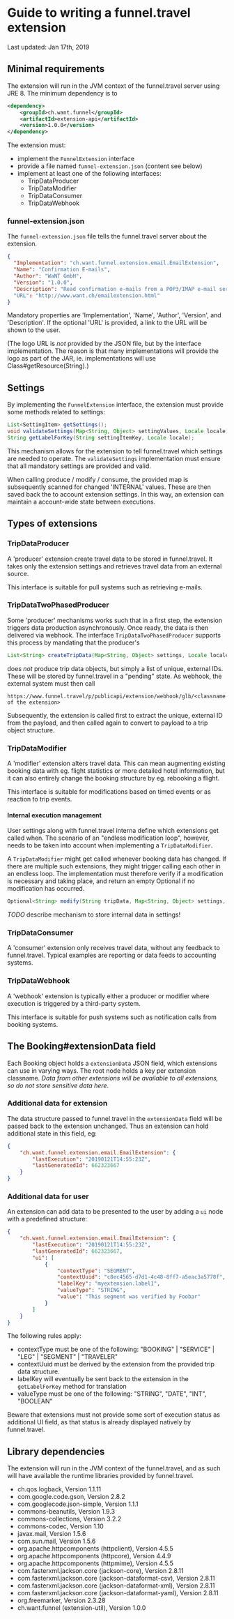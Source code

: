 # Guide to writing a funnel.travel extension

Last updated: Jan 17th, 2019

## Minimal requirements

The extension will run in the JVM context of the funnel.travel server using JRE 8. The minimum dependency is to

```xml
<dependency>
	<groupId>ch.want.funnel</groupId>
	<artifactId>extension-api</artifactId>
	<version>1.0.0</version>
</dependency>
```

The extension must:
* implement the `FunnelExtension` interface
* provide a file named `funnel-extension.json` (content see below)
* implement at least one of the following interfaces:
    * TripDataProducer
    * TripDataModifier
    * TripDataConsumer
    * TripDataWebhook

### funnel-extension.json

The `funnel-extension.json` file tells the funnel.travel server about the extension.

```json
{
  "Implementation": "ch.want.funnel.extension.email.EmailExtension",
  "Name": "Confirmation E-mails",
  "Author": "WaNT GmbH",
  "Version": "1.0.0",
  "Description": "Read confirmation e-mails from a POP3/IMAP e-mail server."
  "URL": "http://www.want.ch/emailextension.html"
}
```

Mandatory properties are 'Implementation', 'Name', 'Author', 'Version', and 'Description'. If the optional 'URL' is provided, 
a link to the URL will be shown to the user.

(The logo URL is _not_ provided by the JSON file, but by the interface implementation. The reason is that many implementations
will provide the logo as part of the JAR, ie. implementations will use Class#getResource(String).)

## Settings

By implementing the `FunnelExtension` interface, the extension must provide some methods related to settings:

```java
List<SettingItem> getSettings();
void validateSettings(Map<String, Object> settingValues, Locale locale) throws IllegalSettingException;
String getLabelForKey(String settingItemKey, Locale locale);
```

This mechanism allows for the extension to tell funnel.travel which settings are needed to operate. The `validateSettings`
implementation must ensure that all mandatory settings are provided and valid.

When calling produce / modify / consume, the provided map is subsequently scanned for changed 'INTERNAL' values. These are
then saved back the to account extension settings. In this way, an extension can maintain a account-wide state between
executions. 

## Types of extensions

### TripDataProducer

A 'producer' extension create travel data to be stored in funnel.travel. It takes only the extension settings and retrieves
travel data from an external source.

This interface is suitable for pull systems such as retrieving e-mails.

### TripDataTwoPhasedProducer

Some 'producer' mechanisms works such that in a first step, the extension triggers data production asynchronously. Once ready,
the data is then delivered via webhook. The interface `TripDataTwoPhasedProducer` supports this process by mandating
that the producer's 

```java
List<String> createTripData(Map<String, Object> settings, Locale locale);
````

does *not* produce trip data objects, but simply a list of unique, external IDs. These will be stored by funnel.travel in a "pending"
state. As webhook, the external system must then call

```
https://www.funnel.travel/p/publicapi/extension/webhook/glb/<classname of the extension>
```

Subsequently, the extension is called first to extract the unique, external ID from the payload, and then called again
to convert to payload to a trip object structure.

### TripDataModifier

A 'modifier' extension alters travel data. This can mean augmenting existing booking data with eg. flight statistics or more
detailed hotel information, but it can also entirely change the booking structure by eg. rebooking a flight.

This interface is suitable for modifications based on timed events or as reaction to trip events.

#### Internal execution management

User settings along with funnel.travel interna define which extensions get called when. The scenario of an "endless modification loop",
however, needs to be taken into account when implementing a `TripDataModifier`.

A `TripDataModifier` might get called whenever booking data has changed. If there are multiple such extensions, they might trigger
calling each other in an endless loop. The implementation must therefore verify if a modification is necessary and taking place,
and return an empty Optional if no modification has occurred.

```java
Optional<String> modify(String tripData, Map<String, Object> settings, Locale locale);
```

_*TODO*_ describe mechanism to store internal data in settings! 


### TripDataConsumer

A 'consumer' extension only receives travel data, without any feedback to funnel.travel. Typical examples are reporting or data feeds
to accounting systems.

### TripDataWebhook

A 'webhook' extension is typically either a producer or modifier where execution is triggered by a third-party system.

This interface is suitable for push systems such as notification calls from booking systems.

## The Booking#extensionData field

Each Booking object holds a `extensionData` JSON field, which extensions can use in varying ways. The root node holds a key
per extension classname. *Data from other extensions will be available to all extensions, so do not store sensitive data here*. 

### Additional data for extension

The data structure passed to funnel.travel in the `extensionData` field will be passed back to the extension unchanged. Thus an extension can hold 
additional state in this field, eg: 

```json
{
	"ch.want.funnel.extension.email.EmailExtension": {
	    "lastExecution": "20190121T14:55:23Z",
	    "lastGeneratedId": 662323667
    }
}
```

### Additional data for user

An extension can add data to be presented to the user by adding a `ui` node with a predefined structure:

```json
{
	"ch.want.funnel.extension.email.EmailExtension": {
	    "lastExecution": "20190121T14:55:23Z",
	    "lastGeneratedId": 662323667,
	    "ui": [
	    	{
	    		"contextType": "SEGMENT",
	    		"contextUuid": "c8ec4565-d7d1-4c48-8ff7-a5eac3a5778f",
	    		"labelKey": "myextension.label1",
	    		"valueType": "STRING",
	    		"value": "This segment was verified by Foobar"
	    	}
	    ]
	}
}

```

The following rules apply:

* contextType must be one of the following: "BOOKING" | "SERVICE" | "LEG" | "SEGMENT" | "TRAVELER"
* contextUuid must be derived by the extension from the provided trip data structure.
* labelKey will eventually be sent back to the extension in the `getLabelForKey` method for translation
* valueType must be one of the following: "STRING", "DATE", "INT", "BOOLEAN"

Beware that extensions must not provide some sort of execution status as additional UI field, as that status is already displayed natively by funnel.travel. 

## Library dependencies

The extension will run in the JVM context of the funnel.travel, and as such will have available the runtime libraries provided by funnel.travel.

* ch.qos.logback, Version 1.1.11
* com.google.code.gson, Version 2.8.2
* com.googlecode.json-simple, Version 1.1.1
* commons-beanutils, Version 1.9.3
* commons-collections, Version 3.2.2
* commons-codec, Version 1.10
* javax.mail, Version 1.5.6
* com.sun.mail, Version 1.5.6
* org.apache.httpcomponents (httpclient), Version 4.5.5
* org.apache.httpcomponents (httpcore), Version 4.4.9
* org.apache.httpcomponents (httpmime), Version 4.5.5
* com.fasterxml.jackson.core (jackson-core), Version 2.8.11
* com.fasterxml.jackson.core (jackson-dataformat-csv), Version 2.8.11
* com.fasterxml.jackson.core (jackson-dataformat-xml), Version 2.8.11
* com.fasterxml.jackson.core (jackson-dataformat-yaml), Version 2.8.11
* org.freemarker, Version 2.3.28
* ch.want.funnel (extension-util), Version 1.0.0

